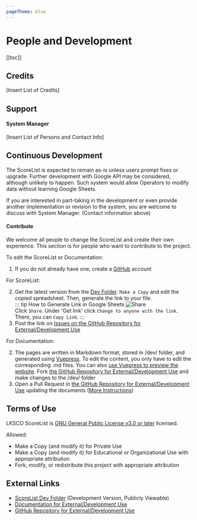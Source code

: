 ```yaml
---
pageTheme: blue
---
```


# People and Development

[[toc]]

## Credits
[Insert List of Credits]

## Support
#### System Manager  
[Insert List of Persons and Contact Info]

## Continuous Development
The ScoreList is expected to remain as-is unless users prompt fixes or upgrade. Further development with Google API may be considered, although unlikely to happen. Such system would allow Operators to modify data without learning Google Sheets.  

If you are interested in part-taking in the development or even provide another implementation or revision to the system, you are welcome to discuss with System Manager. (Contact information above)  

#### Contribute
We welcome all people to change the ScoreList and create their own experience. This section is for people who want to contribute to the project.  

To edit the ScoreList or Documentation:  
1. If you do not already have one, create a [GitHub](https://github.com/) account  

For ScoreList:  

2. Get the latest version from the [Dev Folder](https://drive.google.com/drive/folders/1x9wOa3ts6RLCixqVR7FEHr3SGWd9rDQi?usp=sharing). `Make a Copy` and edit the copied spreadsheet. Then, generate the link to your file.  
    ::: tip How to Generate Link in Google Sheets
    ![Share](/dev/assets/img/share.png)  
    Click `Share`. Under 'Get link' click `Change to anyone with the link`. There, you can `Copy Link`.
    :::
3. Post the link on [Issues on the GitHub Repository for External/Development Use](https://github.com/lksco/dev/issues)  

For Documentation:  

2. The pages are written in Markdown format, stored in /dev/ folder, and generated using [Vuepress](https://vuepress.vuejs.org). To edit the content, you only have to edit the corresponding .md files. You can also [use Vuepress to preview the website](https://vuepress.vuejs.org/guide/getting-started.html). Fork [the GitHub Repository for External/Development Use](https://github.com/lksco/dev) and make changes to the /dev/ folder  
3. Open a Pull Request in [the GitHub Repository for External/Development Use](https://github.com/lksco/dev) updating the documents ([More Instructions](https://docs.github.com/en/github/collaborating-with-issues-and-pull-requests/creating-a-pull-request-from-a-fork))  

## Terms of Use
LKSCO ScoreList is [GNU General Public License v3.0 or later](https://www.gnu.org/licenses/gpl-3.0.en.html) licensed.  

Allowed:  
* Make a Copy (and modify it) for Private Use
* Make a Copy (and modify it) for Educational or Organizational Use with appropriate attribution
* Fork, modify, or redistribute this project with appropriate attribution

## External Links
* [ScoreList Dev Folder](https://drive.google.com/drive/folders/1x9wOa3ts6RLCixqVR7FEHr3SGWd9rDQi?usp=sharing) (Development Version, Publicly Viewable)
* [Documentation for External/Development Use](https://lksco.github.io/dev)
* [GitHub Repository for External/Development Use](https://github.com/lksco/dev)